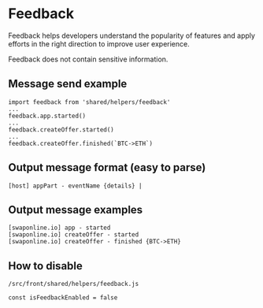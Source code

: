# Feedback

Feedback helps developers understand the popularity of features and apply efforts in the right direction to improve user experience.

Feedback does not contain sensitive information.


## Message send example

```
import feedback from 'shared/helpers/feedback'
...
feedback.app.started()
...
feedback.createOffer.started()
...
feedback.createOffer.finished(`BTC->ETH`)
```

## Output message format (easy to parse)

`[host] appPart - eventName {details} |`


## Output message examples

```
[swaponline.io] app - started
[swaponline.io] createOffer - started
[swaponline.io] createOffer - finished {BTC->ETH}
```

## How to disable

`/src/front/shared/helpers/feedback.js`

`const isFeedbackEnabled = false`
